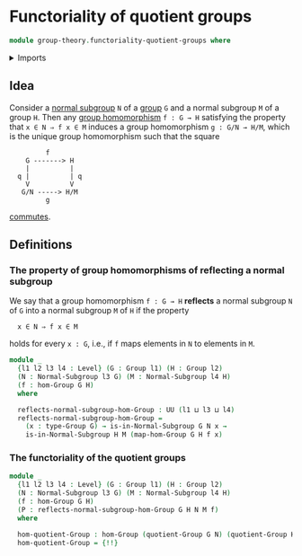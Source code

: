# Functoriality of quotient groups

```agda
module group-theory.functoriality-quotient-groups where
```

<details><summary>Imports</summary>

```agda
open import foundation.universe-levels

open import group-theory.groups
open import group-theory.homomorphisms-groups
open import group-theory.normal-subgroups
open import group-theory.quotient-groups
```

</details>

## Idea

Consider a [normal subgroup](group-theory.normal-subgroups.md) `N` of a
[group](group-theory.groups.md) `G` and a normal subgroup `M` of a group `H`.
Then any [group homomorphism](group-theory.homomorphisms-groups.md) `f : G → H`
satisfying the property that `x ∈ N ⇒ f x ∈ M` induces a group homomorphism
`g : G/N → H/M`, which is the unique group homomorphism such that the square

```text
         f
    G -------> H
    |          |
  q |          | q
    V          V
   G/N -----> H/M
         g
```

[commutes](group-theory.commuting-squares-of-group-homomorphisms.md).

## Definitions

### The property of group homomorphisms of reflecting a normal subgroup

We say that a group homomorphism `f : G → H` **reflects** a normal subgroup `N`
of `G` into a normal subgroup `M` of `H` if the property

```text
  x ∈ N ⇒ f x ∈ M
```

holds for every `x : G`, i.e., if `f` maps elements in `N` to elements in `M`.

```agda
module _
  {l1 l2 l3 l4 : Level} (G : Group l1) (H : Group l2)
  (N : Normal-Subgroup l3 G) (M : Normal-Subgroup l4 H)
  (f : hom-Group G H)
  where

  reflects-normal-subgroup-hom-Group : UU (l1 ⊔ l3 ⊔ l4)
  reflects-normal-subgroup-hom-Group =
    (x : type-Group G) → is-in-Normal-Subgroup G N x →
    is-in-Normal-Subgroup H M (map-hom-Group G H f x)
```

### The functoriality of the quotient groups

```agda
module _
  {l1 l2 l3 l4 : Level} (G : Group l1) (H : Group l2)
  (N : Normal-Subgroup l3 G) (M : Normal-Subgroup l4 H)
  (f : hom-Group G H)
  (P : reflects-normal-subgroup-hom-Group G H N M f)
  where

  hom-quotient-Group : hom-Group (quotient-Group G N) (quotient-Group H M)
  hom-quotient-Group = {!!}
```
